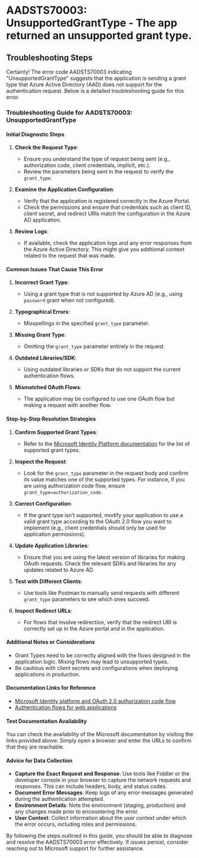 # AADSTS70003: UnsupportedGrantType - The app returned an unsupported grant type.


## Troubleshooting Steps
Certainly! The error code AADSTS70003 indicating "UnsupportedGrantType" suggests that the application is sending a grant type that Azure Active Directory (AAD) does not support for the authentication request. Below is a detailed troubleshooting guide for this error.

### Troubleshooting Guide for AADSTS70003: UnsupportedGrantType

#### Initial Diagnostic Steps
1. **Check the Request Type**:
   - Ensure you understand the type of request being sent (e.g., authorization code, client credentials, implicit, etc.).
   - Review the parameters being sent in the request to verify the `grant_type`.

2. **Examine the Application Configuration**:
   - Verify that the application is registered correctly in the Azure Portal.
   - Check the permissions and ensure that credentials such as client ID, client secret, and redirect URIs match the configuration in the Azure AD application.

3. **Review Logs**:
   - If available, check the application logs and any error responses from the Azure Active Directory. This might give you additional context related to the request that was made.

#### Common Issues That Cause This Error
1. **Incorrect Grant Type**:
   - Using a grant type that is not supported by Azure AD (e.g., using `password` grant when not configured).

2. **Typographical Errors**:
   - Misspellings in the specified `grant_type` parameter.

3. **Missing Grant Type**:
   - Omitting the `grant_type` parameter entirely in the request.

4. **Outdated Libraries/SDK**:
   - Using outdated libraries or SDKs that do not support the current authentication flows.

5. **Mismatched OAuth Flows**:
   - The application may be configured to use one OAuth flow but making a request with another flow.

#### Step-by-Step Resolution Strategies
1. **Confirm Supported Grant Types**:
   - Refer to the [Microsoft Identity Platform documentation](https://docs.microsoft.com/en-us/azure/active-directory/develop/v2-oauth2-auth-code-flow) for the list of supported grant types.

2. **Inspect the Request**:
   - Look for the `grant_type` parameter in the request body and confirm its value matches one of the supported types. For instance, if you are using authorization code flow, ensure `grant_type=authorization_code`.

3. **Correct Configuration**:
   - If the grant type isn’t supported, modify your application to use a valid grant type according to the OAuth 2.0 flow you want to implement (e.g., client credentials should only be used for application permissions).

4. **Update Application Libraries**:
   - Ensure that you are using the latest version of libraries for making OAuth requests. Check the relevant SDKs and libraries for any updates related to Azure AD.

5. **Test with Different Clients**:
   - Use tools like Postman to manually send requests with different `grant_type` parameters to see which ones succeed.

6. **Inspect Redirect URLs**:
   - For flows that involve redirection, verify that the redirect URI is correctly set up in the Azure portal and in the application.

#### Additional Notes or Considerations
- Grant Types need to be correctly aligned with the flows designed in the application logic. Mixing flows may lead to unsupported types.
- Be cautious with client secrets and configurations when deploying applications in production.

#### Documentation Links for Reference
- [Microsoft Identity platform and OAuth 2.0 authorization code flow](https://docs.microsoft.com/en-us/azure/active-directory/develop/v2-oauth2-auth-code-flow)
- [Authentication flows for web applications](https://docs.microsoft.com/en-us/azure/active-directory/develop/authentication-scenarios)

#### Test Documentation Availability
You can check the availability of the Microsoft documentation by visiting the links provided above. Simply open a browser and enter the URLs to confirm that they are reachable.

#### Advice for Data Collection
- **Capture the Exact Request and Response**: Use tools like Fiddler or the developer console in your browser to capture the network requests and responses. This can include headers, body, and status codes.
- **Document Error Messages**: Keep logs of any error messages generated during the authentication attempted.
- **Environment Details**: Note the environment (staging, production) and any changes made prior to encountering the error.
- **User Context**: Collect information about the user context under which the error occurs, including roles and permissions.

By following the steps outlined in this guide, you should be able to diagnose and resolve the AADSTS70003 error effectively. If issues persist, consider reaching out to Microsoft support for further assistance.